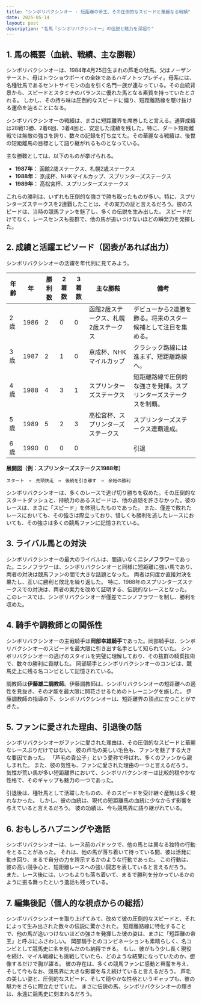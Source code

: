 ```yaml
---
title: "シンボリバクシンオー - 短距離の帝王、その圧倒的なスピードと華麗なる戦績"
date: 2025-05-14
layout: post
description: "名馬『シンボリバクシンオー』の伝説と魅力を深堀り"
---
```


## 1. 馬の概要（血統、戦績、主な勝鞍）

シンボリバクシンオーは、1984年4月25日生まれの芦毛の牡馬。父はノーザンテースト、母はトウショウボーイの全妹であるハギノトップレディ。母系には、名種牡馬であるセントサイモンの血を引く名門一族が連なっている。その血統背景から、スピードとスタミナのバランスに優れた馬となる素質を持っていたとされる。  しかし、その持ち味は圧倒的なスピードに偏り、短距離路線を駆け抜ける運命を辿ることになる。

シンボリバクシンオーの戦績は、まさに短距離界を席巻したと言える。通算成績は28戦13勝、2着6回、3着4回と、安定した成績を残した。特に、ダート短距離戦では無敵の強さを誇り、数々の記録を打ち立てた。その華麗なる戦績は、後世の短距離馬の目標として語り継がれるものとなっている。

主な勝鞍としては、以下のものが挙げられる。

* **1987年：**  函館2歳ステークス、札幌2歳ステークス
* **1988年：**  京成杯、NHKマイルカップ、スプリンターズステークス
* **1989年：**  高松宮杯、スプリンターズステークス


これらの勝利は、いずれも圧倒的な強さで勝ち取ったものが多い。特に、スプリンターズステークスを2連覇したことは、その実力の証と言えるだろう。彼のスピードは、当時の競馬ファンを魅了し、多くの伝説を生み出した。  スピードだけでなく、レースセンスも抜群で、他の馬が追いつけないほどの瞬発力を発揮した。


## 2. 成績と活躍エピソード（図表があれば出力）

シンボリバクシンオーの活躍を年代別に見てみよう。

| 年齢 | 年  | 勝利数 | 2着数 | 3着数 | 主な勝鞍                               | 備考                                                       |
|------|-----|---------|---------|---------|---------------------------------------|------------------------------------------------------------|
| 2歳  | 1986 | 2       | 0       | 0       | 函館2歳ステークス、札幌2歳ステークス             |デビューから2連勝を飾る。将来のスター候補として注目を集める。 |
| 3歳  | 1987 | 2       | 1       | 0       | 京成杯、NHKマイルカップ                        |クラシック路線には進まず、短距離路線へ。                   |
| 4歳  | 1988 | 4       | 3       | 1       | スプリンターズステークス                            |短距離路線で圧倒的な強さを発揮。スプリンターズステークスを制覇。  |
| 5歳  | 1989 | 5       | 2       | 3       | 高松宮杯、スプリンターズステークス              |スプリンターズステークス連覇達成。                       |
| 6歳  | 1990 | 0       | 0       | 0       |                                       |引退                                                           |


**展開図（例：スプリンターズステークス1988年）**

```
スタート　→　先頭快走　→　後続を引き離す　→　余裕の勝利
```

シンボリバクシンオーは、多くのレースで逃げ切り勝ちを収めた。その圧倒的なスタートダッシュと、持続力のあるスピードは、他の追随を許さなかった。彼のレースは、まさに「スピード」を体現したものであった。  また、僅差で敗れたレースにおいても、その強さは際立っており、惜しくも勝利を逃したレースにおいても、その強さは多くの競馬ファンに記憶されている。


## 3. ライバル馬との対決

シンボリバクシンオーの最大のライバルは、間違いなく**ニシノフラワー**であった。ニシノフラワーは、シンボリバクシンオーと同様に短距離に強い馬であり、両者の対決は競馬ファンの間で大きな話題となった。  両者は何度か直接対決を果たし、互いに勝利と敗北を繰り返した。  特に、1988年のスプリンターズステークスでの対決は、両者の実力を改めて証明する、伝説的なレースとなった。  このレースでは、シンボリバクシンオーが僅差でニシノフラワーを制し、勝利を収めた。


## 4. 騎手や調教師との関係性

シンボリバクシンオーの主戦騎手は**岡部幸雄騎手**であった。岡部騎手は、シンボリバクシンオーのスピードを最大限に引き出す名手として知られていた。  シンボリバクシンオーの逃げのスタイルを完璧に理解しており、その抜群の騎乗技術で、数々の勝利に貢献した。  岡部騎手とシンボリバクシンオーのコンビは、競馬史上に残る名コンビとして記憶されている。

調教師は**伊藤雄二調教師**。伊藤調教師は、シンボリバクシンオーの短距離への適性を見抜き、その才能を最大限に開花させるためのトレーニングを施した。  伊藤調教師の指導の下、シンボリバクシンオーは、短距離界の頂点に立つことができた。


## 5. ファンに愛された理由、引退後の話

シンボリバクシンオーがファンに愛された理由は、その圧倒的なスピードと華麗なレースぶりだけではない。  彼の芦毛の美しい毛色も、ファンを魅了する大きな要因であった。  「芦毛の貴公子」という愛称で呼ばれ、多くのファンから親しまれた。  また、彼の気性も、ファンに愛された理由の一つと言えるだろう。  気性が荒い馬が多い短距離界において、シンボリバクシンオーは比較的穏やかな性格で、そのギャップも魅力の一つであった。

引退後は、種牡馬として活躍したものの、そのスピードを受け継ぐ産駒は多く現れなかった。  しかし、彼の血統は、現代の短距離馬の血統に少なからず影響を与えていると言えるだろう。  彼の功績は、今も競馬界に語り継がれている。


## 6. おもしろハプニングや逸話

シンボリバクシンオーは、レース前のパドックで、他の馬とは異なる独特の行動をとることがあった。  それは、他の馬が落ち着いて待っている間、彼は活発に動き回り、まるで自分の力を誇示するかのような行動であった。  この行動は、彼の高い競争心と、短距離レースへの強い闘志を表していると言えるだろう。  また、レース後には、いつもよりも落ち着いて、まるで勝利を分かっているかのように振る舞ったという逸話も残っている。


## 7. 編集後記（個人的な視点からの総括）

シンボリバクシンオーを取り上げてみて、改めて彼の圧倒的なスピードと、それによって生み出された数々の伝説に驚かされた。  短距離路線に特化することで、他の馬が追いつけないほどの強さを発揮した彼の姿は、まさに「短距離の帝王」と呼ぶにふさわしい。  岡部騎手とのコンビネーションも素晴らしく、名コンビとして競馬史に名を刻んだのも納得できる。  もし、彼がもう少し長く現役を続け、マイル戦線にも挑戦していたら、どのような結果になっていたのか、想像するだけで胸が躍る。  彼の存在は、多くの競馬ファンに感動と興奮を与え、そして今もなお、競馬界に大きな影響を与え続けていると言えるだろう。  芦毛の美しい姿と、圧倒的なスピード、そして穏やかな性格というギャップも、彼の魅力をさらに際立たせていた。  まさに伝説の馬、シンボリバクシンオーの輝きは、永遠に競馬史に刻まれるだろう。
